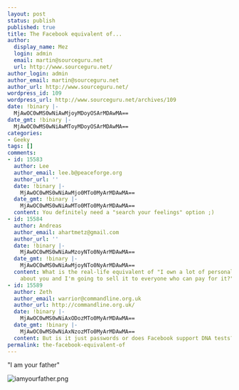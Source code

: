 ```yaml
---
layout: post
status: publish
published: true
title: The Facebook equivalent of...
author:
  display_name: Mez
  login: admin
  email: martin@sourceguru.net
  url: http://www.sourceguru.net/
author_login: admin
author_email: martin@sourceguru.net
author_url: http://www.sourceguru.net/
wordpress_id: 109
wordpress_url: http://www.sourceguru.net/archives/109
date: !binary |-
  MjAwOC0wMS0wNiAwMjoyMDoyOSArMDAwMA==
date_gmt: !binary |-
  MjAwOC0wMS0wNiAwMToyMDoyOSArMDAwMA==
categories:
- Geeky
tags: []
comments:
- id: 15583
  author: Lee
  author_email: lee.b@peaceforge.org
  author_url: ''
  date: !binary |-
    MjAwOC0wMS0wNiAwMjo0MTo0MyArMDAwMA==
  date_gmt: !binary |-
    MjAwOC0wMS0wNiAwMTo0MTo0MyArMDAwMA==
  content: You definitely need a "search your feelings" option ;)
- id: 15584
  author: Andreas
  author_email: ahartmetz@gmail.com
  author_url: ''
  date: !binary |-
    MjAwOC0wMS0wNiAwMzoyNTo0NyArMDAwMA==
  date_gmt: !binary |-
    MjAwOC0wMS0wNiAwMjoyNTo0NyArMDAwMA==
  content: What is the real-life equivalent of "I own a lot of personal information
    about you and I'm going to sell it to everyone who can pay for it?"
- id: 15589
  author: Zeth
  author_email: warrior@commandline.org.uk
  author_url: http://commandline.org.uk/
  date: !binary |-
    MjAwOC0wMS0wNiAxODozMTo0MyArMDAwMA==
  date_gmt: !binary |-
    MjAwOC0wMS0wNiAxNzozMTo0MyArMDAwMA==
  content: But is it just passwords or does Facebook support DNA tests?
permalink: the-facebook-equivalent-of
---
```

<p>"I am your father"</p>
<p><img src="http://www.sourceguru.net/wp-content/uploads/2008/01/iamyourfather.png" alt="iamyourfather.png" /></p>
